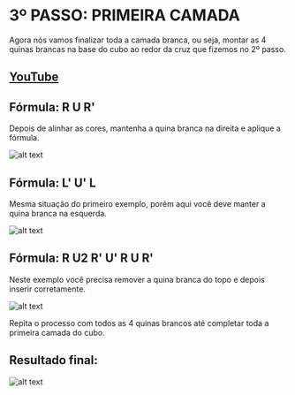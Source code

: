 # 3º PASSO: PRIMEIRA CAMADA

Agora nós vamos finalizar toda a camada branca, ou seja, montar as 4 quinas brancas na base do cubo ao redor da cruz que fizemos no 2º passo.

## [YouTube](https://youtu.be/tpnbwqHFyCw?si=G8Ath-lTpaqkiAud)

## Fórmula: R U R'
Depois de alinhar as cores, mantenha a quina branca na direita e aplique a fórmula.

![alt text](https://i0.wp.com/cubovelocidade.com.br/wp-content/uploads/2020/07/metodo-basico-cubo-magico-passo-3-01.png)

## Fórmula: L' U' L
Mesma situação do primeiro exemplo, porém aqui você deve manter a quina branca na esquerda.

![alt text](https://i0.wp.com/cubovelocidade.com.br/wp-content/uploads/2020/07/metodo-basico-cubo-magico-passo-3-02.png)

## Fórmula: R U2 R' U' R U R'
Neste exemplo você precisa remover a quina branca do topo e depois inserir corretamente.

![alt text](https://i0.wp.com/cubovelocidade.com.br/wp-content/uploads/2020/07/metodo-basico-cubo-magico-passo-3-03.png)


Repita o processo com todos as 4 quinas brancos até completar toda a primeira camada do cubo.

## Resultado final:

![alt text](https://i0.wp.com/cubovelocidade.com.br/wp-content/uploads/2020/07/metodo-basico-cubo-magico-03.png)

